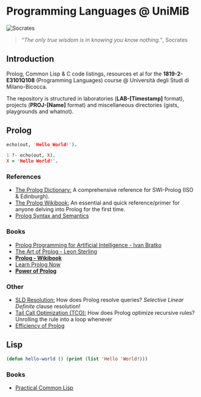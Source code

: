 # Programming Languages @ UniMiB
![Socrates](https://upload.wikimedia.org/wikipedia/commons/c/c0/Metropolitan_David_Socrates_3.jpg "Socrates")
> *“The only true wisdom is in knowing you know nothing.”*, Socrates

## Introduction
Prolog, Common Lisp &amp; C code listings, resources et al for the **1819-2-E3101Q108** (Programming Languages) course @ Università degli Studi di Milano-Bicocca.

The repository is structured in laboratories (**LAB-[Timestamp]** format), projects (**PROJ-[Name]** format) and miscellaneous directories (gists, playgrounds and whatnot).

## Prolog
  ```prolog
  echo(out, 'Hello World!').

  1 ?- echo(out, X).
  X = 'Hello World!'.
  ```

### References
  - [The Prolog Dictionary:](http://www.cse.unsw.edu.au/~billw/prologdict.html) A comprehensive reference for SWI-Prolog (ISO & Edinburgh).
  - [The Prolog Wikibook:](https://en.wikibooks.org/wiki/Prolog) An essential and quick reference/primer for anyone delving into Prolog for the first time.
  - [Prolog Syntax and Semantics](https://en.wikipedia.org/wiki/Prolog_syntax_and_semantics)
  ### Books
  - [Prolog Programming for Artificial Intelligence - Ivan Bratko]()
  - [The Art of Prolog - Leon Sterling]()
  - **[Prolog - Wikibook](https://en.wikibooks.org/wiki/Prolog)**
  - [Learn Prolog Now](http://www.learnprolognow.org/lpnpage.php?pageid=online)
  - **[Power of Prolog](https://www.metalevel.at/prolog)**
  ### Other
  - [SLD Resolution:](https://en.wikipedia.org/wiki/SLD_resolution) How does Prolog resolve queries? *Selective Linear Definite* clause resolution!
  - [Tail Call Optimization (TCO):](https://en.wikipedia.org/wiki/Tail_call) How does Prolog optimize recursive rules? Unrolling the rule into a loop whenever
  - [Efficiency of Prolog](https://www.metalevel.at/prolog/efficiency)

## Lisp
  ```lisp
  (defun hello-world () (print (list 'Hello 'World!)))
  ```
  
   ### Books
   - [Practical Common Lisp](http://www.gigamonkeys.com/book/)